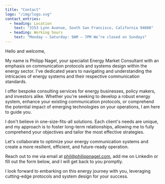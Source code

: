 ```yaml
---
title: "Contact"
logo: "/img/logo.svg"
contact_entries:
  - heading: Location
    text: "3153 Lynn Avenue, South San Francisco, California 94080"
  - heading: Working hours
    text: "Monday – Saturday: 9AM – 7PM We’re closed on Sundays"
---
```


Hello and welcome,


My name is Philipp Nagel, your specialist Energy Market Consultant with an emphasis on communication protocols and systems design within the energy sector. I've dedicated years to navigating and understanding the intricacies of energy systems and their respective communication standards.


I offer bespoke consulting services for energy businesses, policy makers, and investors alike. Whether you're seeking to develop a robust energy system, enhance your existing communication protocols, or comprehend the potential impact of emerging technologies on your operations, I am here to guide you.


I don't believe in one-size-fits-all solutions. Each client's needs are unique, and my approach is to foster long-term relationships, allowing me to fully comprehend your objectives and tailor the most effective strategies.


Let's collaborate to optimize your energy communication systems and create a more resilient, efficient, and future-ready operation.


Reach out to me via email at phil@philippnagel.com, add me on Linkedin or fill out the form below, and I will get back to you promptly.


I look forward to embarking on this energy journey with you, leveraging cutting-edge protocols and system design for your success.